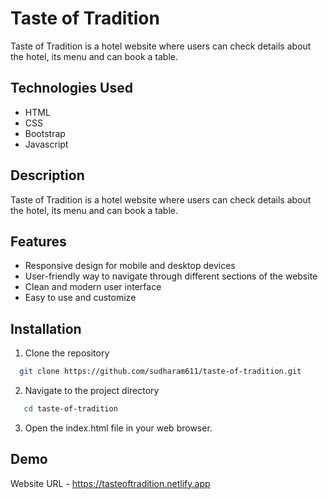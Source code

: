 # Taste of Tradition
Taste of Tradition is a hotel website where users can check details about the hotel, its menu and can book a table.

## Technologies Used
- HTML
- CSS
- Bootstrap
- Javascript

## Description
Taste of Tradition is a hotel website where users can check details about the hotel, its menu and can book a table.

## Features
- Responsive design for mobile and desktop devices
- User-friendly way to navigate through different sections of the website
- Clean and modern user interface
- Easy to use and customize

## Installation

1. Clone the repository
```bash
  git clone https://github.com/sudharam611/taste-of-tradition.git
```

2. Navigate to the project directory
```bash
   cd taste-of-tradition
```

3. Open the index.html file in your web browser.

## Demo

Website URL - https://tasteoftradition.netlify.app
